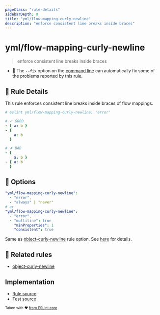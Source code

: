 ```yaml
---
pageClass: "rule-details"
sidebarDepth: 0
title: "yml/flow-mapping-curly-newline"
description: "enforce consistent line breaks inside braces"
---
```

# yml/flow-mapping-curly-newline

> enforce consistent line breaks inside braces

- :wrench: The `--fix` option on the [command line](https://eslint.org/docs/user-guide/command-line-interface#fixing-problems) can automatically fix some of the problems reported by this rule.

## :book: Rule Details

This rule enforces consistent line breaks inside braces of flow mappings.

<eslint-code-block fix>

```yaml
# eslint yml/flow-mapping-curly-newline: 'error'

# ✓ GOOD
- { a: b }
- {
    a: b
  }

# ✗ BAD
- {
    a: b }
- { a: b
  }
```

</eslint-code-block>

## :wrench: Options

```yaml
"yml/flow-mapping-curly-newline":
  - "error",
  - "always" | "never"
# or
"yml/flow-mapping-curly-newline":
  - "error",
  - "multiline": true
    "minProperties": 1
    "consistent": true
```

Same as [object-curly-newline] rule option. See [here](https://eslint.org/docs/rules/object-curly-newline#options) for details. 

## :couple: Related rules

- [object-curly-newline]

[object-curly-newline]: https://eslint.org/docs/rules/object-curly-newline

## Implementation

- [Rule source](https://github.com/ota-meshi/eslint-plugin-yml/blob/master/src/rules/flow-mapping-curly-newline.ts)
- [Test source](https://github.com/ota-meshi/eslint-plugin-yml/blob/master/tests/src/rules/flow-mapping-curly-newline.js)

<sup>Taken with ❤️ [from ESLint core](https://eslint.org/docs/rules/object-curly-newline)</sup>
